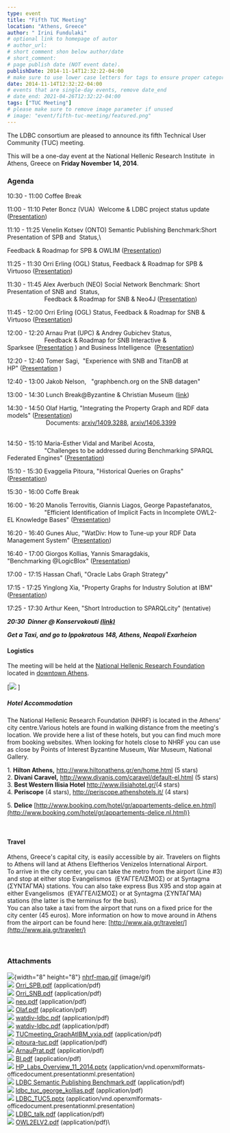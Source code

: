```yaml
---
type: event
title: "Fifth TUC Meeting"
location: "Athens, Greece"
author: " Irini Fundulaki"
# optional link to homepage of autor
# author_url: 
# short comment shon below author/date
# short_comment:
# page publish date (NOT event date).
publishDate: 2014-11-14T12:32:22-04:00
# make sure to use lower case letters for tags to ensure proper categorization
date: 2014-11-14T12:32:22-04:00
# events that are single-day events, remove date_end
# date_end: 2021-04-26T12:32:22-04:00
tags: ["TUC Meeting"]
# please make sure to remove image parameter if unused
# image: "event/fifth-tuc-meeting/featured.png"
---
```


The LDBC consortium are pleased to announce its fifth Technical User
Community (TUC) meeting.

This will be a one-day event at the National Hellenic Research Institute
 in Athens, Greece on **Friday November 14, 2014**.

### Agenda 

10:30 - 11:00 Coffee
Break

11:00 - 11:10 Peter Boncz (VUA)  Welcome & LDBC project status update
([Presentation](attachments/5996808/6979841.pptx))

11:10 - 11:25 Venelin Kotsev (ONTO) Semantic Publishing Benchmark:Short
Presentation of SPB and  Status,\
<!-- TODO -->
Feedback & Roadmap for SPB & OWLIM
([Presentation](attachments/5996808/6979839.pdf))

11:25 - 11:30 Orri Erling (OGL) Status, Feedback & Roadmap for SPB &
Virtuoso ([Presentation](attachments/5996808/6979828.pdf))

11:30 - 11:45 Alex Averbuch (NEO) Social Network Benchmark: Short
Presentation of SNB and  Status,\
                      Feedback & Roadmap for SNB & Neo4J
([Presentation](attachments/5996808/6979830.pdf))

11:45 - 12:00 Orri Erling (OGL) Status, Feedback & Roadmap for SNB &
Virtuoso ([Presentation](attachments/5996808/6979829.pdf))

12:00 - 12:20 Arnau Prat (UPC) & Andrey Gubichev Status,\
                      Feedback & Roadmap for SNB Interactive &
Sparksee ([Presentation](attachments/5996808/6979836.pdf) ) and Business
Intelligence  ([Presentation](attachments/5996808/6979837.pdf))

12:20 - 12:40 Tomer Sagi,  \"Experience with SNB and TitanDB at
HP\" ([Presentation](attachments/5996808/6979838.pptx) )

12:40 - 13:00 Jakob Nelson,   \"graphbench.org on the SNB datagen\"

13:00 - 14:30 Lunch Break\@Byzantine & Christian Museum
([link](http://www.byzantinemuseum.gr/en/))

14:30 - 14:50 Olaf Hartig, \"Integrating the Property Graph and RDF data
models\" ([Presentation](attachments/5996808/6979831.pdf))\
                     
 Documents: [arxiv/1409.3288](http://arxiv.org/abs/1409.3288), [arxiv/1406.3399](http://arxiv.org/abs/1406.3399)\
      

14:50 - 15:10 Maria-Esther Vidal and Maribel Acosta,\
                      \"Challenges to be addressed during Benchmarking
SPARQL Federated Engines\"
([Presentation](attachments/5996808/6979842.pdf))

15:10 - 15:30 Evaggelia Pitoura, \"Historical Queries on Graphs\"
([Presentation](attachments/5996808/6979835.pdf))

15:30 - 16:00 Coffe Break

16:00 - 16:20 Manolis Terrovitis, Giannis Liagos, George
Papastefanatos,\
                      \"Efficient Identification of Implicit Facts in
Incomplete OWL2-EL Knowledge Bases\"
([Presentation](attachments/5996808/6979843.pdf))

16:20 - 16:40 Gunes Aluc, \"WatDiv: How to Tune-up your RDF Data
Management System\" ([Presentation](attachments/5996808/6979832.pdf))

16:40 - 17:00 Giorgos Kollias, Yannis Smaragdakis,
\"Benchmarking \@LogicBlox\"
([Presentation](attachments/5996808/6979840.pdf))

17:00 - 17:15 Hassan Chafi, \"Oracle Labs Graph Strategy\" 

17:15 - 17:25 Yinglong Xia, \"Property Graphs for Industry Solution at
IBM\"
([Presentation](attachments/5996808/6979834.pdf))

17:25 - 17:30 Arthur Keen, \"Short Introduction to SPARQLcity\"
(tentative)

***20:30  Dinner @ Konservokouti [(link)](https://plus.google.com/114240752029716758955/about?gl=gr&hl=en)*** 

***Get a Taxi, and go to Ippokratous 148, Athens, Neapoli Exarheion*** 

#### Logistics

The meeting will be held at the [National Hellenic Research
Foundation](http://www.eie.gr/index-en.html) located in
[downtown Athens](http://www.eie.gr/location-en.html).

[![](attachments/5996808/5964344.gif)
]

##### Hotel Accommodation 

The National Hellenic Research Foundation (NHRF) is located in the
Athens\' city centre.Various
hotels are
found
in walking
distance from the meeting\'s
location. We
provide here a list of these hotels, but you
can find
much more from booking
websites. When
looking for hotels close to NHRF you can use as close by Points of
Interest Byzantine
Museum, War Museum, National
Gallery.

1\. **Hilton Athens,** <http://www.hiltonathens.gr/en/home.html> (5
stars)\
2. **Divani Caravel,** <http://www.divanis.com/caravel/default-el.html>
(5 stars)\
3. **Best Western Ilisia Hotel** <http://www.ilisiahotel.gr/>(4 stars)\
4. **Periscope** (4 stars), <http://periscope.athenshotels.it/> (4
stars)

5\.
**Delice** [http://www.booking.com/hotel/gr/appartements-delice.en.html](http://www.booking.com/hotel/gr/appartements-delice.nl.html)}

 

#### Travel 

Athens, Greece's capital city, is easily accessible by air. Travelers on
flights to Athens will land at Athens Eleftherios Venizelos
International Airport.\
To arrive in the city center, you can take the metro from the airport
(Line #3) and stop at either stop Evangelismos  (ΕΥΑΓΓΕΛΙΣΜΟΣ) or at
Syntagma (ΣΥΝΤΑΓΜΑ) stations. You can also take express Bus X95 and stop
again at either Evangelismos  (ΕΥΑΓΓΕΛΙΣΜΟΣ) or at Syntagma (ΣΥΝΤΑΓΜΑ)
stations (the latter is the terminus for the bus).\
You can also take a taxi from the airport that runs on a fixed price for
the city center (45 euros). More information on how to move around in
Athens from the airport can be found here: [http://www.aia.gr/traveler/](http://www.aia.gr/traveler/)

 
### Attachments

![](images/icons/bullet_blue.gif){width="8" height="8"}
[nhrf-map.gif](attachments/5996808/5964344.gif) (image/gif)\
![](images/icons/bullet_blue.gif)
[Orri_SPB.pdf](attachments/5996808/6979828.pdf) (application/pdf)\
![](images/icons/bullet_blue.gif)
[Orri_SNB.pdf](attachments/5996808/6979829.pdf) (application/pdf)\
![](images/icons/bullet_blue.gif)
[neo.pdf](attachments/5996808/6979830.pdf) (application/pdf)\
![](images/icons/bullet_blue.gif)
[Olaf.pdf](attachments/5996808/6979831.pdf) (application/pdf)\
![](images/icons/bullet_blue.gif)
[watdiv-ldbc.pdf](attachments/5996808/6979833.pdf) (application/pdf)\
![](images/icons/bullet_blue.gif)
[watdiv-ldbc.pdf](attachments/5996808/6979832.pdf) (application/pdf)\
![](images/icons/bullet_blue.gif)
[TUCmeeting_GraphAtIBM_yxia.pdf](attachments/5996808/6979834.pdf)
(application/pdf)\
![](images/icons/bullet_blue.gif)
[pitoura-tuc.pdf](attachments/5996808/6979835.pdf) (application/pdf)\
![](images/icons/bullet_blue.gif)
[ArnauPrat.pdf](attachments/5996808/6979836.pdf) (application/pdf)\
![](images/icons/bullet_blue.gif)
[BI.pdf](attachments/5996808/6979837.pdf) (application/pdf)\
![](images/icons/bullet_blue.gif)
[HP_Labs_Overview_11_2014.pptx](attachments/5996808/6979838.pptx)
(application/vnd.openxmlformats-officedocument.presentationml.presentation)\
![](images/icons/bullet_blue.gif) [LDBC Semantic
Publishing Benchmark.pdf](attachments/5996808/6979839.pdf)
(application/pdf)\
![](images/icons/bullet_blue.gif)
[ldbc_tuc_george_kollias.pdf](attachments/5996808/6979840.pdf)
(application/pdf)\
![](images/icons/bullet_blue.gif)
[LDBC_TUC5.pptx](attachments/5996808/6979841.pptx)
(application/vnd.openxmlformats-officedocument.presentationml.presentation)\
![](images/icons/bullet_blue.gif)
[LDBC_talk.pdf](attachments/5996808/6979842.pdf) (application/pdf)\
![](images/icons/bullet_blue.gif)
[OWL2ELV2.pdf](attachments/5996808/6979843.pdf) (application/pdf)\